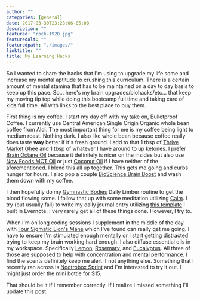 ```yaml
---
author: ""
categories: [general]
date: 2017-03-30T23:28:06-05:00
description: ""
featured: "rock-1920.jpg"
featuredalt: ""
featuredpath: "./images/"
linktitle: ""
title: My Learning Hacks
---
```


So I wanted to share the hacks that I'm using to upgrade my life some and increase my mental aptitude to crushing this curriculum. There is a certain amount of mental stamina that has to be maintained on a day to day basis to keep up this pace. So... here's my brain upgrades/biohacks/etc... that keep my moving tip top while doing this bootcamp full time and taking care of kids full time. All with links to the best place to buy them.

First thing is my coffee. I start my day off with my take on, Bulletproof Coffee. I currently use Central American Single Origin Organic whole bean coffee from Aldi. The most important thing for me is my coffee being light to medium roast. Nothing dark. I also like whole bean because coffee really does taste **way** better if it's fresh ground. I add to that 1 tbsp of [Thrive Market Ghee][1] and 1 tbsp of whatever I have around to up ketones. I prefer [Brain Octane Oil][2] because it definitely is nicer on the insides but also use [Now Foods MCT Oil][3] or just [Coconut Oil][4] if I have neither of the aforementioned. I blend this all up together. This gets me going and curbs hunger for hours. I also pop a couple [BioScience Brain Boost][5] and wash them down with my coffee.

I then hopefully do my [Gymnastic Bodies][6] Daily Limber routine to get the blood flowing some. I follow that up with some meditation utilizing [Calm][7]. I try (but usually fail) to write my daily journal entry utilizing [this template][8] I built in Evernote. I very rarely get all of these things done. However, I try to.

When I'm on long coding sessions I supplement in the middle of the day with [Four Sigmatic Lion's Mane][9] which I've found can really get me going. I have to ensure I'm stimulated enough mentally or I start getting distracted trying to keep my brain working hard enough. I also diffuse essential oils in my workspace. Specifically [Lemon][10], [Rosemary][11], and [Eucalyptus][12]. All three of those are supposed to help with concentration and mental performance. I find the scents definitely keep me alert if not anything else. Something that I recently ran across is [Nootrobox Sprint][13] and I'm interested to try it out. I might just order the mini bottle for $15.

That should be it if I remember correctly. If I realize I missed something I'll update this post.

  [1]:http://thrv.me/GWQK6N
  [2]:http://amzn.to/2nQOZoe
  [3]:http://thrv.me/pP3hDQ
  [4]:http://thrv.me/c4sQTU
  [5]:http://amzn.to/2ohk6dG
  [6]:https://www.gymnasticbodies.com/
  [7]:https://www.calm.com/
  [8]:https://www.evernote.com/shard/s34/sh/d31e2f00-610a-4d05-8c6e-44b5e6fd5a75/ee032628c7bcb8547e2bfb7f4bdb681e
  [9]:http://thrv.me/WBcGBK
  [10]:http://thrv.me/7YEQ7F
  [11]:http://thrv.me/RwiYBf
  [12]:http://thrv.me/evMTdr
  [13]:https://nootrobox.com/sprint
